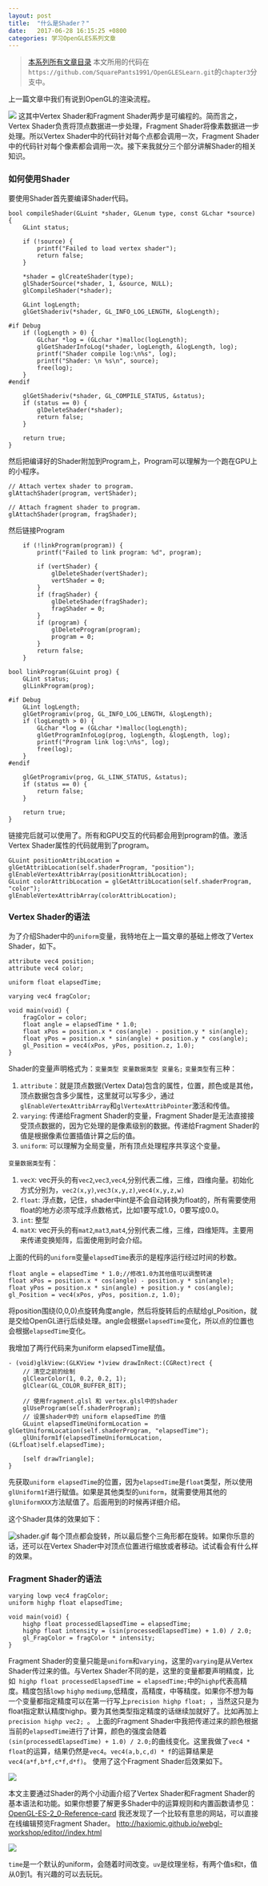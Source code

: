 ```yaml
---
layout: post
title:  "什么是Shader？"
date:   2017-06-28 16:15:25 +0800
categories: 学习OpenGLES系列文章
---
```


> [本系列所有文章目录](http://www.jianshu.com/p/df4c8f9bc08d)
> 本文所用的代码在`https://github.com/SquarePants1991/OpenGLESLearn.git`的`chapter3`分支中。

上一篇文章中我们有说到OpenGL的渲染流程。

![](http://upload-images.jianshu.io/upload_images/2949750-202ed7c980a7aef7.png?imageMogr2/auto-orient/strip%7CimageView2/2/w/1240)
这其中Vertex Shader和Fragment Shader两步是可编程的。简而言之，Vertex Shader负责将顶点数据进一步处理，Fragment Shader将像素数据进一步处理。所以Vertex Shader中的代码针对每个点都会调用一次，Fragment Shader中的代码针对每个像素都会调用一次。接下来我就分三个部分讲解Shader的相关知识。

### 如何使用Shader
要使用Shader首先要编译Shader代码。
```
bool compileShader(GLuint *shader, GLenum type, const GLchar *source) {
    GLint status;
    
    if (!source) {
        printf("Failed to load vertex shader");
        return false;
    }
    
    *shader = glCreateShader(type);
    glShaderSource(*shader, 1, &source, NULL);
    glCompileShader(*shader);
    
    GLint logLength;
    glGetShaderiv(*shader, GL_INFO_LOG_LENGTH, &logLength);
    
#if Debug
    if (logLength > 0) {
        GLchar *log = (GLchar *)malloc(logLength);
        glGetShaderInfoLog(*shader, logLength, &logLength, log);
        printf("Shader compile log:\n%s", log);
        printf("Shader: \n %s\n", source);
        free(log);
    }
#endif
    
    glGetShaderiv(*shader, GL_COMPILE_STATUS, &status);
    if (status == 0) {
        glDeleteShader(*shader);
        return false;
    }
    
    return true;
}
```
然后把编译好的Shader附加到Program上，Program可以理解为一个跑在GPU上的小程序。
```
// Attach vertex shader to program.
glAttachShader(program, vertShader);
    
// Attach fragment shader to program.
glAttachShader(program, fragShader);
```
然后链接Program
```
    if (!linkProgram(program)) {
        printf("Failed to link program: %d", program);
        
        if (vertShader) {
            glDeleteShader(vertShader);
            vertShader = 0;
        }
        if (fragShader) {
            glDeleteShader(fragShader);
            fragShader = 0;
        }
        if (program) {
            glDeleteProgram(program);
            program = 0;
        }
        return false;
    }
```
```
bool linkProgram(GLuint prog) {
    GLint status;
    glLinkProgram(prog);
    
#if Debug
    GLint logLength;
    glGetProgramiv(prog, GL_INFO_LOG_LENGTH, &logLength);
    if (logLength > 0) {
        GLchar *log = (GLchar *)malloc(logLength);
        glGetProgramInfoLog(prog, logLength, &logLength, log);
        printf("Program link log:\n%s", log);
        free(log);
    }
#endif
    
    glGetProgramiv(prog, GL_LINK_STATUS, &status);
    if (status == 0) {
        return false;
    }
    
    return true;
}
```
链接完后就可以使用了。所有和GPU交互的代码都会用到program的值。激活Vertex Shader属性的代码就用到了program。
```
GLuint positionAttribLocation = glGetAttribLocation(self.shaderProgram, "position");
glEnableVertexAttribArray(positionAttribLocation);
GLuint colorAttribLocation = glGetAttribLocation(self.shaderProgram, "color");
glEnableVertexAttribArray(colorAttribLocation);
```

### Vertex Shader的语法
为了介绍Shader中的`uniform`变量，我特地在上一篇文章的基础上修改了Vertex Shader，如下。
```
attribute vec4 position;
attribute vec4 color;

uniform float elapsedTime;

varying vec4 fragColor;

void main(void) {
    fragColor = color;
    float angle = elapsedTime * 1.0;
    float xPos = position.x * cos(angle) - position.y * sin(angle);
    float yPos = position.x * sin(angle) + position.y * cos(angle);
    gl_Position = vec4(xPos, yPos, position.z, 1.0);
}
```
Shader的变量声明格式为：`变量类型 变量数据类型 变量名;`
`变量类型`有三种：
1. `attribute`：就是顶点数据(Vertex Data)包含的属性，位置，颜色或是其他，顶点数据包含多少属性，这里就可以写多少，通过`glEnableVertexAttribArray`和`glVertexAttribPointer`激活和传值。
1. `varying`: 传递给Fragment Shader的变量，Fragment Shader是无法直接接受顶点数据的，因为它处理的是像素级别的数据。传递给Fragment Shader的值是根据像素位置插值计算之后的值。
1. `uniform`: 可以理解为全局变量，所有顶点处理程序共享这个变量。

`变量数据类型`有：
1. `vecX`: vec开头的有`vec2`,`vec3`,`vec4`,分别代表二维，三维，四维向量。初始化方式分别为，`vec2(x,y)`,`vec3(x,y,z)`,`vec4(x,y,z,w)`
1. `float`: 浮点数，记住，shader中int是不会自动转换为float的，所有需要使用float的地方必须写成浮点数格式，比如1要写成1.0，0要写成0.0。
1. `int`: 整型
1. `matX`: vec开头的有`mat2`,`mat3`,`mat4`,分别代表二维，三维，四维矩阵。主要用来传递变换矩阵，后面使用到时会介绍。

上面的代码的`uniform`变量`elapsedTime`表示的是程序运行经过时间的秒数。
```
float angle = elapsedTime * 1.0;//修改1.0为其他值可以调整转速
float xPos = position.x * cos(angle) - position.y * sin(angle);
float yPos = position.x * sin(angle) + position.y * cos(angle);
gl_Position = vec4(xPos, yPos, position.z, 1.0);
```
将position围绕(0,0,0)点旋转角度angle，然后将旋转后的点赋给gl_Position，就是交给OpenGL进行后续处理。angle会根据`elapsedTime`变化，所以点的位置也会根据`elapsedTime`变化。

我增加了两行代码来为uniform elapsedTime赋值。
```
- (void)glkView:(GLKView *)view drawInRect:(CGRect)rect {
    // 清空之前的绘制
    glClearColor(1, 0.2, 0.2, 1);
    glClear(GL_COLOR_BUFFER_BIT);
    
    // 使用fragment.glsl 和 vertex.glsl中的shader
    glUseProgram(self.shaderProgram);
    // 设置shader中的 uniform elapsedTime 的值
    GLuint elapsedTimeUniformLocation = glGetUniformLocation(self.shaderProgram, "elapsedTime");
    glUniform1f(elapsedTimeUniformLocation, (GLfloat)self.elapsedTime);
    
    [self drawTriangle];
}
```
先获取`uniform elapsedTime`的位置，因为`elapsedTime`是`float`类型，所以使用`glUniform1f`进行赋值。如果是其他类型的`uniform`，就需要使用其他的`glUniformXXX`方法赋值了。后面用到的时候再详细介绍。

这个Shader具体的效果如下：


![shader.gif](http://upload-images.jianshu.io/upload_images/2949750-06531a4a184fd93f.gif?imageMogr2/auto-orient/strip)
每个顶点都会旋转，所以最后整个三角形都在旋转。如果你乐意的话，还可以在Vertex Shader中对顶点位置进行缩放或者移动。试试看会有什么样的效果。


### Fragment Shader的语法
```
varying lowp vec4 fragColor;
uniform highp float elapsedTime;

void main(void) {
    highp float processedElapsedTime = elapsedTime;
    highp float intensity = (sin(processedElapsedTime) + 1.0) / 2.0;
    gl_FragColor = fragColor * intensity;
}

```
Fragment Shader的变量只能是`uniform`和`varying`，这里的`varying`是从Vertex Shader传过来的值。与Vertex Shader不同的是，这里的变量都要声明精度，比如` highp float processedElapsedTime = elapsedTime;`中的`highp`代表高精度。精度包括`lowp` `highp` `mediump`,低精度，高精度，中等精度。如果你不想为每一个变量都指定精度可以在第一行写上`precision highp float; `，当然这只是为float指定默认精度highp。要为其他类型指定精度的话继续加就好了。比如再加上`precision highp vec2; `。
上面的Fragment Shader中我把传递过来的颜色根据当前的`elapsedTime`进行了计算，颜色的强度会随着` (sin(processedElapsedTime) + 1.0) / 2.0;`的曲线变化。这里我做了`vec4 * float`的运算，结果仍然是`vec4`。`vec4(a,b,c,d) * f`的运算结果是`vec4(a*f,b*f,c*f,d*f)`。
使用了这个Fragment Shader后效果如下。

![](http://upload-images.jianshu.io/upload_images/2949750-89d0a2149ce39358.gif?imageMogr2/auto-orient/strip)

本文主要通过Shader的两个小动画介绍了Vertex Shader和Fragment Shader的基本语法和功能。如果你想要了解更多Shader中的运算规则和内置函数请参见：
[OpenGL-ES-2_0-Reference-card](https://www.khronos.org/opengles/sdk/docs/reference_cards/OpenGL-ES-2_0-Reference-card.pdf)
我还发现了一个比较有意思的网站，可以直接在线编辑预览Fragment Shader。
http://haxiomic.github.io/webgl-workshop/editor//index.html

![](http://upload-images.jianshu.io/upload_images/2949750-11c81793731c9c3d.png?imageMogr2/auto-orient/strip%7CimageView2/2/w/1240)

`time`是一个默认的uniform，会随着时间改变。`uv`是纹理坐标，有两个值s和t，值从0到1。有兴趣的可以去玩玩。